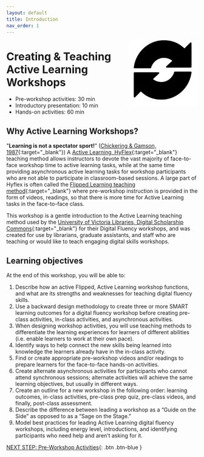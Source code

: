 ```yaml
---
layout: default
title: Introduction 
nav_order: 1
---
```

<img src="images/hyflex-logo.png" style="float:right;width:180px;" alt="image description">

# Creating & Teaching Active Learning Workshops

- Pre-workshop activities: 30 min 
- Introductory presentation: 10 min
- Hands-on activities: 60 min

## Why Active Learning Workshops? 

"**Learning is not a spectator sport!**" ([Chickering & Gamson, 1987](https://www.researchgate.net/publication/228044220_Seven_Principles_of_Good_Practice_in_Undergraduate_Education){:target="_blank"}) A [Active Learning, HyFlex](https://www.niu.edu/keepteaching/resources/hyflex-course-model.shtml){:target="_blank"} teaching method allows instructors to devote the vast majority of face-to-face workshop time to active learning tasks, while at the same time providing asynchronous active learning tasks for workshop participants who are not able to participate in classroom-based sessions. A large part of Hyflex is often called the [Flipped Learning teaching method](https://flippedlearning.org/wp-content/uploads/2016/07/FLIP_handout_FNL_Web.pdf){:target="_blank"} where pre-workshop instruction is provided in the form of videos, readings, so that there is more time for Active Learning tasks in the face-to-face class. 

This workshop is a gentle introduction to the Active Learning teaching method used by the [University of Victoria Libraries, Digital Scholarship Commons](https://uvic.ca/library/dsc/){:target="_blank"} for their Digital Fluency workshops, and was created for use by librarians, graduate assistants, and staff who are teaching or would like to teach engaging digital skills workshops. 

## Learning objectives

At the end of this workshop, you will be able to:

1. Describe how an active Flipped, Active Learning workshop functions, and what are its strengths and weaknesses for teaching digital fluency skills.
2. Use a backward design methodology to create three or more SMART learning outcomes for a digital fluency workshop before creating pre-class activities, in-class activities, and asynchronous activities.
2. When designing workshop activities, you will use teaching methods to differentiate the learning experiences for learners of different abilities (i.e. enable learners to work at their own pace).
3. Identify ways to help connect the new skills being learned into knowledge the learners already have in the in-class activity.
4. Find or create appropriate pre-workshop videos and/or readings to prepare learners for the face-to-face hands-on activities.
5. Create alternate asynchronous activities for participants who cannot attend synchronous sessions; alternate activities will achieve the same learning objectives, but usually in different ways.
6. Create an outline for a new workshop in the following order: learning outcomes, in-class activities, pre-class prep quiz, pre-class videos, and finally, post-class assessment.
7. Describe the difference between leading a workshop as a “Guide on the Side” as opposed to as a “Sage on the Stage.”
8. Model best practices for leading Active Learning digital fluency workshops, including energy level, introductions, and identifying participants who need help and aren’t asking for it.
 
[NEXT STEP: Pre-Workshop Activities](pre-workshop.html){: .btn .btn-blue }
